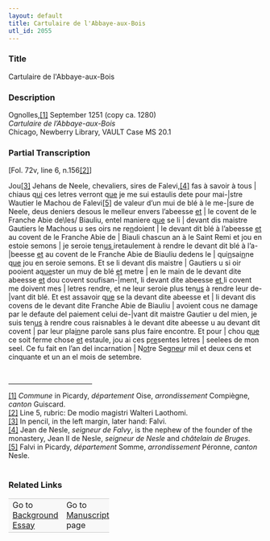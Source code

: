 ```yaml
---  
layout: default  
title: Cartulaire de l'Abbaye-aux-Bois  
utl_id: 2055
---
```


### Title

Cartulaire de l'Abbaye-aux-Bois


### Description

<p>Ognolles,<a href="#_ftn1" name="_ftnref1" title="" id="_ftnref1">[1]</a> September 1251 (copy ca. 1280)<br /><em>Cartulaire de l’Abbaye-aux-Bois</em><br />
Chicago, Newberry Library, VAULT Case MS 20.1</p>



### Partial Transcription

<p>[Fol. 72v, line 6, n.156<a href="#_ftn2" name="_ftnref2" title="" id="_ftnref2">[2]</a>]</p>
<p>Jou<a href="#_ftn3" name="_ftnref3" title="" id="_ftnref3">[3]</a> Jehans de Neele, chevaliers, sires de Falevi,<a href="#_ftn4" name="_ftnref4" title="" id="_ftnref4">[4]</a> fas à savoir à tous | chiaus q<u>ui</u> ces letres verront q<u>ue</u> je me sui estaulis dete pour mai-|stre Wautier le Machou de Falevi<a href="#_ftn5" name="_ftnref5" title="" id="_ftnref5">[5]</a> de valeur d’un mui de blé à le me-|sure de Neele, deus deniers desous le melleur envers l’abeesse <u>et</u> | le covent de le Franche Abie de\les/ Biauliu, entel maniere q<u>ue</u> se li | devant dis maistre Gautiers le Machous u ses oirs ne re<u>n</u>doient | le devant dit blé à l’abeesse <u>et</u> au covent de le Franche Abie de | Biauli chascun an à le Saint Remi et jou en estoie semons | je seroie ten<u>us </u>iretaulement à rendre le devant dit blé à l’a-|beesse <u>et</u> au covent de le Franche Abie de Biauliu dedens le | qui<u>n</u>sai<u>n</u>ne q<u>ue</u> jou en seroie semons. Et se li devant dis maistre | Gautiers u si oir pooient aq<u>ue</u>ster un muy de blé <u>et</u> metre | en le main de le devant dite abeesse <u>et</u> dou covent soufisan-|ment, li devant dite abeesse <u>et </u>li covent me doivent mes | letres rendre, et ne leur seroie plus ten<u>us</u> à rendre leur de-|vant dit blé. Et est assavoir q<u>ue</u> se la devant dite abeesse et | li devant dis covens de le devant dite Franche Abie de Biauliu | avoient cous ne damage par le defaute del paiement celui de-|vant dit maistre Gautier u del mien, je suis ten<u>us</u> à rendre cous raisnables à le devant dite abeesse u au devant dit covent | par leur pla<u>in</u>ne parole sans plus faire encontre. Et pour | chou q<u>ue</u> ce soit ferme chose <u>et</u> estaule, jou ai ces p<u>re</u>sentes letres | seelees de mon seel. Ce fu fait en l’an del incarnation | N<u>ot</u>re Seg<u>neu</u>r mil et deux cens et cinquante et un an el mois de setembre.</p>
<div> 
<hr align="left" size="1" width="33%" /><div id="ftn1"><a href="#_ftnref1" name="_ftn1" title="" id="_ftn1">[1]</a> <em>Commune </em>in Picardy, <em>département </em>Oise, <em>arrondissement </em>Compiègne, <em>canton </em>Guiscard.</div>
<div id="ftn2"><a href="#_ftnref2" name="_ftn2" title="" id="_ftn2">[2]</a> Line 5, rubric: De modio magistri Walteri Laothomi.</div>
<div id="ftn3"><a href="#_ftnref3" name="_ftn3" title="" id="_ftn3">[3]</a> In pencil, in the left margin, later hand: Falvi.</div>
<div id="ftn4"><a href="#_ftnref4" name="_ftn4" title="" id="_ftn4">[4]</a> Jean de Nesle, <em>seigneur de Falvy</em>, is the nephew of the founder of the monastery, Jean II de Nesle, <em>seigneur de Nesle </em>and<em> châtelain de Bruges</em>.</div>
<div id="ftn5"><a href="#_ftnref5" name="_ftn5" title="" id="_ftn5">[5]</a> Falvi in Picardy, <em>département</em> Somme, <em>arrondissement</em> Péronne, <em>canton</em> Nesle.</div>
<div> </div>
</div>


### Related Links

<table border="0.5" cellpadding="1" cellspacing="1" style="width: 200px; background-color:#F8F8F8;">
    <tbody style="border-color:#ccc">
        <tr style="border-color:#ccc">
            <td>Go to <a href="https://centerfordigitalhumanities.github.io/Newberry-French-paleography/essay/2055" target="_blank">Background Essay</a></td>
            <td>Go to <a href="https://centerfordigitalhumanities.github.io/Newberry-French-paleography/www/record.html?id=2055" target="_blank">Manuscript</a> page</td>
        </tr>
    </tbody>
</table>
